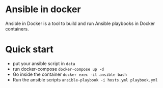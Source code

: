 # Ansible in docker

Ansible in Docker is a tool to build and run Ansible playbooks in Docker containers.

# Quick start

* put your ansible script in `data`
* run docker-compose `docker-compose up -d`
* Go inside the container `docker exec -it ansible bash`
* Run the ansible scripts `ansible-playbook -i hosts.yml playbook.yml`

